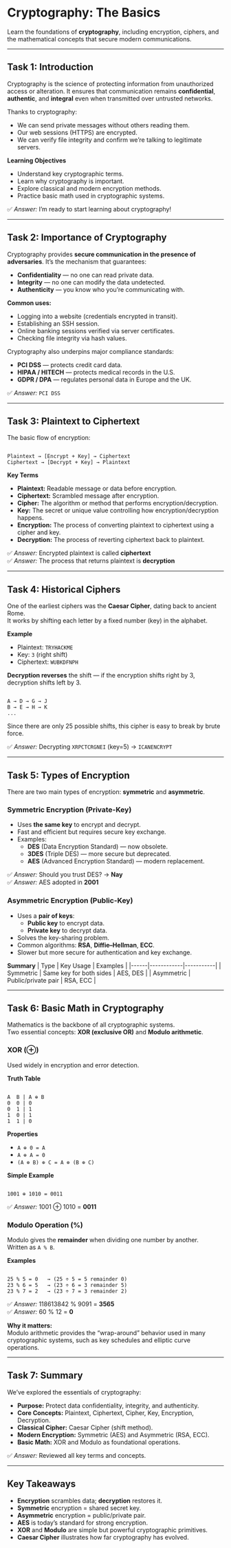 # Cryptography: The Basics

Learn the foundations of **cryptography**, including encryption, ciphers, and the mathematical concepts that secure modern communications.

---

## Task 1: Introduction

Cryptography is the science of protecting information from unauthorized access or alteration. It ensures that communication remains **confidential**, **authentic**, and **integral** even when transmitted over untrusted networks.

Thanks to cryptography:
- We can send private messages without others reading them.
- Our web sessions (HTTPS) are encrypted.
- We can verify file integrity and confirm we’re talking to legitimate servers.

**Learning Objectives**
- Understand key cryptographic terms.
- Learn why cryptography is important.
- Explore classical and modern encryption methods.
- Practice basic math used in cryptographic systems.

✅ *Answer:* I’m ready to start learning about cryptography!

---

## Task 2: Importance of Cryptography

Cryptography provides **secure communication in the presence of adversaries**. It’s the mechanism that guarantees:
- **Confidentiality** — no one can read private data.
- **Integrity** — no one can modify the data undetected.
- **Authenticity** — you know who you’re communicating with.

**Common uses:**
- Logging into a website (credentials encrypted in transit).
- Establishing an SSH session.
- Online banking sessions verified via server certificates.
- Checking file integrity via hash values.

Cryptography also underpins major compliance standards:
- **PCI DSS** — protects credit card data.
- **HIPAA / HITECH** — protects medical records in the U.S.
- **GDPR / DPA** — regulates personal data in Europe and the UK.

✅ *Answer:* `PCI DSS`

---

## Task 3: Plaintext to Ciphertext

The basic flow of encryption:

```

Plaintext → [Encrypt + Key] → Ciphertext
Ciphertext → [Decrypt + Key] → Plaintext

```

**Key Terms**
- **Plaintext:** Readable message or data before encryption.  
- **Ciphertext:** Scrambled message after encryption.  
- **Cipher:** The algorithm or method that performs encryption/decryption.  
- **Key:** The secret or unique value controlling how encryption/decryption happens.  
- **Encryption:** The process of converting plaintext to ciphertext using a cipher and key.  
- **Decryption:** The process of reverting ciphertext back to plaintext.

✅ *Answer:* Encrypted plaintext is called **ciphertext**  
✅ *Answer:* The process that returns plaintext is **decryption**

---

## Task 4: Historical Ciphers

One of the earliest ciphers was the **Caesar Cipher**, dating back to ancient Rome.  
It works by shifting each letter by a fixed number (key) in the alphabet.

**Example**
- Plaintext: `TRYHACKME`  
- Key: `3` (right shift)  
- Ciphertext: `WUBKDFNPH`

**Decryption reverses** the shift — if the encryption shifts right by 3, decryption shifts left by 3.

```

A → D → G → J
B → E → H → K
...

```

Since there are only 25 possible shifts, this cipher is easy to break by brute force.

✅ *Answer:* Decrypting `XRPCTCRGNEI` (key=5) → `ICANENCRYPT`

---

## Task 5: Types of Encryption

There are two main types of encryption: **symmetric** and **asymmetric**.

### Symmetric Encryption (Private-Key)
- Uses **the same key** to encrypt and decrypt.  
- Fast and efficient but requires secure key exchange.  
- Examples:  
  - **DES** (Data Encryption Standard) — now obsolete.  
  - **3DES** (Triple DES) — more secure but deprecated.  
  - **AES** (Advanced Encryption Standard) — modern replacement.

✅ *Answer:* Should you trust DES? → **Nay**  
✅ *Answer:* AES adopted in **2001**

### Asymmetric Encryption (Public-Key)
- Uses a **pair of keys**:  
  - **Public key** to encrypt data.  
  - **Private key** to decrypt data.  
- Solves the key-sharing problem.  
- Common algorithms: **RSA**, **Diffie–Hellman**, **ECC**.  
- Slower but more secure for authentication and key exchange.

**Summary**
| Type | Key Usage | Examples |
|------|------------|-----------|
| Symmetric | Same key for both sides | AES, DES |
| Asymmetric | Public/private pair | RSA, ECC |

---

## Task 6: Basic Math in Cryptography

Mathematics is the backbone of all cryptographic systems.  
Two essential concepts: **XOR (exclusive OR)** and **Modulo arithmetic**.

### XOR (⊕)
Used widely in encryption and error detection.

**Truth Table**
```

A  B | A ⊕ B
0  0 | 0
0  1 | 1
1  0 | 1
1  1 | 0

```

**Properties**
- `A ⊕ 0 = A`
- `A ⊕ A = 0`
- `(A ⊕ B) ⊕ C = A ⊕ (B ⊕ C)`

**Simple Example**
```

1001 ⊕ 1010 = 0011

```

✅ *Answer:* 1001 ⊕ 1010 = **0011**

### Modulo Operation (%)
Modulo gives the **remainder** when dividing one number by another.  
Written as `A % B`.

**Examples**
```

25 % 5 = 0   → (25 ÷ 5 = 5 remainder 0)
23 % 6 = 5   → (23 ÷ 6 = 3 remainder 5)
23 % 7 = 2   → (23 ÷ 7 = 3 remainder 2)

```

✅ *Answer:* 118613842 % 9091 = **3565**  
✅ *Answer:* 60 % 12 = **0**

**Why it matters:**  
Modulo arithmetic provides the “wrap-around” behavior used in many cryptographic systems, such as key schedules and elliptic curve operations.

---

## Task 7: Summary

We’ve explored the essentials of cryptography:
- **Purpose:** Protect data confidentiality, integrity, and authenticity.  
- **Core Concepts:** Plaintext, Ciphertext, Cipher, Key, Encryption, Decryption.  
- **Classical Cipher:** Caesar Cipher (shift method).  
- **Modern Encryption:** Symmetric (AES) and Asymmetric (RSA, ECC).  
- **Basic Math:** XOR and Modulo as foundational operations.

✅ *Answer:* Reviewed all key terms and concepts.

---

## Key Takeaways

- **Encryption** scrambles data; **decryption** restores it.  
- **Symmetric** encryption = shared secret key.  
- **Asymmetric** encryption = public/private pair.  
- **AES** is today’s standard for strong encryption.  
- **XOR** and **Modulo** are simple but powerful cryptographic primitives.  
- **Caesar Cipher** illustrates how far cryptography has evolved.


